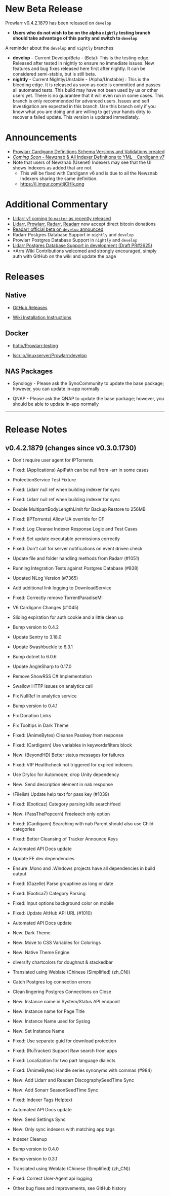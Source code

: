 # New Beta Release

Prowlarr v0.4.2.1879 has been released on `develop`

- **Users who do not wish to be on the alpha `nightly` testing branch should take advantage of this parity and switch to `develop`**

A reminder about the `develop` and `nightly` branches

- **develop** - Current Develop/Beta - (Beta): This is the testing edge. Released after tested in nightly to ensure no immediate issues. New features and bug fixes released here first after nightly. It can be considered semi-stable, but is still beta.
- **nightly** - Current Nightly/Unstable - (Alpha/Unstable) : This is the bleeding edge. It is released as soon as code is committed and passes all automated tests. This build may have not been used by us or other users yet. There is no guarantee that it will even run in some cases. This branch is only recommended for advanced users. Issues and self investigation are expected in this branch. Use this branch only if you know what you are doing and are willing to get your hands dirty to recover a failed update. This version is updated immediately.

# Announcements

- [Prowlarr Cardigann Definitions Schema Versions and Validations created](https://github.com/Prowlarr/indexers#schemas)
- [*Coming Soon* - Newznab & All Indexer Definitions to YML - Cardigann v7](https://github.com/Prowlarr/Prowlarr/pull/823)
- Note that users of Newznab (Usenet) Indexers may see that the UI shows Indexers as added that are not.
  - This will be fixed with Cardigann v6 and is due to all the Newznab Indexers sharing the same definition.
  - https://i.imgur.com/tijCHlk.png
 

# Additional Commentary

- [Lidarr v1 coming to `master` as recently released](https://www.reddit.com/r/Lidarr/comments/v5fdhi/new_stable_release_master_v1022592/)
- [Lidarr](https://lidarr.audio/donate), [Prowlarr](https://prowlarr.com/donate), [Radarr](https://radarr.video/donate), [Readarr](https://readarr.com/donate) now accept direct bitcoin donations
- [Readarr official beta on `develop` announced](https://www.reddit.com/r/Readarr/comments/sxvj8y/new_beta_release_develop_v0101248/)
- Radarr Postgres Database Support in `nightly` and `develop`
- Prowlarr Postgres Database Support in `nightly` and `develop`
- [Lidarr Postgres Database Support in development (Draft PR#2625)](https://github.com/Lidarr/Lidarr/pull/2625)
- \*Arrs Wiki Contributions welcomed and strongly encouraged, simply auth with GitHub on the wiki and update the page

# Releases

## Native

- [GitHub Releases](https://github.com/Prowlarr/Prowlarr/releases)

- [Wiki Installation Instructions](https://wiki.servarr.com/prowlarr/installation)

## Docker

- [hotio/Prowlarr:testing](https://hotio.dev/containers/prowlarr)

- [lscr.io/linuxserver/Prowlarr:develop](https://docs.linuxserver.io/images/docker-prowlarr)

## NAS Packages

- Synology - Please ask the SynoCommunity to update the base package; however, you can update in-app normally

- QNAP - Please ask the QNAP to update the base package; however, you should be able to update in-app normally

------------

# Release Notes

## v0.4.2.1879 (changes since v0.3.0.1730)

 - Don't require user agent for IPTorrents

 - Fixed: (Applications) ApiPath can be null from -arr in some cases

 - ProtectionService Test Fixture

 - Fixed: Lidarr null ref when building indexer for sync

 - Fixed: Lidarr null ref when building indexer for sync

 - Double MultipartBodyLengthLimit for Backup Restore to 256MB

 - Fixed: (IPTorrents) Allow UA override for CF

 - Fixed: Log Cleanse Indexer Response Logic and Test Cases

 - Fixed: Set update executable permissions correctly

 - Fixed: Don't call for server notifications on event driven check

 - Update file and folder handling methods from Radarr (#1051)

 - Running Integration Tests against Postgres Database (#838)

 - Updated NLog Version (#7365)

 - Add additional link logging to DownloadService

 - Fixed: Correctly remove TorrentParadiseMl

 - V6 Cardigann Changes (#1045)

 - Sliding expiration for auth cookie and a little clean up

 - Bump version to 0.4.2

 - Update Sentry to 3.18.0

 - Update Swashbuckle to 6.3.1

 - Bump dotnet to 6.0.6

 - Update AngleSharp to 0.17.0

 - Remove ShowRSS C# Implementation

 - Swallow HTTP issues on analytics call

 - Fix NullRef in analytics service

 - Bump version to 0.4.1

 - Fix Donation Links

 - Fix Tooltips in Dark Theme

 - Fixed: (AnimeBytes) Cleanse Passkey from response

 - Fixed: (Cardigann) Use variables in keywordsfilters block

 - New: (BeyondHD) Better status messages for failures

 - Fixed: VIP Healthcheck not triggered for expired indexers

 - Use DryIoc for Automoqer, drop Unity dependency

 - New: Send description element in nab response

 - (Filelist) Update help text for pass key (#1039)

 - Fixed: (Exoticaz) Category parsing kills search/feed

 - New: (PassThePopcorn) Freeleech only option

 - Fixed: (Cardigann) Searching with nab Parent should also use Child categories

 - Fixed: Better Cleansing of Tracker Announce Keys

 - Automated API Docs update

 - Update FE dev dependencies

 - Ensure .Mono and .Windows projects have all dependencies in build output

 - Fixed: (Gazelle) Parse grouptime as long or date

 - Fixed: (ExoticaZ) Category Parsing

 - Fixed: Input options background color on mobile

 - Fixed: Update AltHub API URL (#1010)

 - Automated API Docs update

 - New: Dark Theme

 - New: Move to CSS Variables for Colorings

 - New: Native Theme Engine

 - diversify chartcolors for doughnut & stackedbar

 - Translated using Weblate (Chinese (Simplified) (zh_CN))

 - Catch Postgres log connection errors

 - Clean lingering Postgres Connections on Close

 - New: Instance name in System/Status API endpoint

 - New: Instance name for Page Title

 - New: Instance Name used for Syslog

 - New: Set Instance Name

 - Fixed: Use separate guid for download protection

 - Fixed: (RuTracker) Support Raw search from apps

 - Fixed: Localization for two part language dialects

 - Fixed: (AnimeBytes) Handle series synonyms with commas (#984)

 - New: Add Lidarr and Readarr DiscographySeedTime Sync

 - New: Add Sonarr SeasonSeedTime Sync

 - Fixed: Indexer Tags Helptext

 - Automated API Docs update

 - New: Seed Settings Sync

 - New: Only sync indexers with matching app tags

 - Indexer Cleanup

 - Bump version to 0.4.0

 - Bump version to 0.3.1

 - Translated using Weblate (Chinese (Simplified) (zh_CN))

 - Fixed: Correct User-Agent api logging

 - Other bug fixes and improvements, see GitHub history
